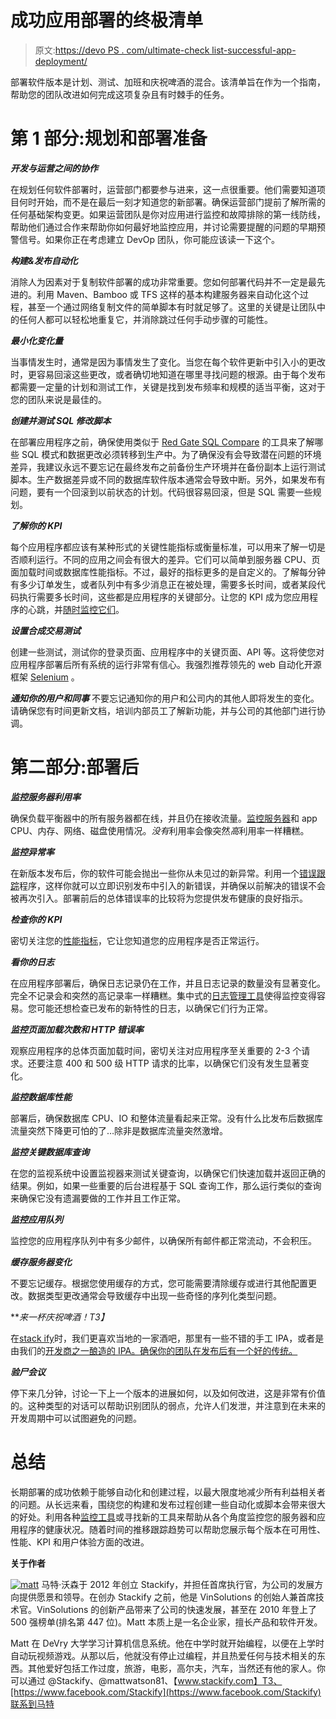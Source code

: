 # 成功应用部署的终极清单

> 原文:[https://devo PS . com/ultimate-check list-successful-app-deployment/](https://devops.com/ultimate-checklist-successful-app-deployment/)

部署软件版本是计划、测试、加班和庆祝啤酒的混合。该清单旨在作为一个指南，帮助您的团队改进如何完成这项复杂且有时棘手的任务。

# **第 1 部分:规划和部署准备**

***开发与运营之间的协作***

在规划任何软件部署时，运营部门都要参与进来，这一点很重要。他们需要知道项目何时开始，而不是在最后一刻才知道您的新部署。确保运营部门提前了解所需的任何基础架构变更。如果运营团队是你对应用进行监控和故障排除的第一线防线，帮助他们通过合作来帮助你如何最好地监控应用，并讨论需要提醒的问题的早期预警信号。如果你正在考虑建立 DevOp 团队，你可能应该读一下这个。

***构建&发布自动化***

消除人为因素对于复制软件部署的成功非常重要。您如何部署代码并不一定是最先进的。利用 Maven、Bamboo 或 TFS 这样的基本构建服务器来自动化这个过程，甚至一个通过网络复制文件的简单脚本有时就足够了。这里的关键是让团队中的任何人都可以轻松地重复它，并消除跳过任何手动步骤的可能性。

***最小化变化量***

当事情发生时，通常是因为事情发生了变化。当您在每个软件更新中引入小的更改时，更容易回滚这些更改，或者确切地知道在哪里寻找问题的根源。由于每个发布都需要一定量的计划和测试工作，关键是找到发布频率和规模的适当平衡，这对于您的团队来说是最佳的。

***创建并测试 SQL 修改脚本***

在部署应用程序之前，确保使用类似于 [Red Gate SQL Compare](https://www.red-gate.com/products/sql-development/sql-compare/) 的工具来了解哪些 SQL 模式和数据更改必须转移到生产中。为了确保没有会导致潜在问题的环境差异，我建议永远不要忘记在最终发布之前备份生产环境并在备份副本上运行测试脚本。生产数据差异或不同的数据库软件版本通常会导致中断。另外，如果发布有问题，要有一个回滚到以前状态的计划。代码很容易回滚，但是 SQL 需要一些规划。

***了解你的 KPI***

每个应用程序都应该有某种形式的关键性能指标或衡量标准，可以用来了解一切是否顺利运行。不同的应用之间会有很大的差异。它们可以简单到服务器 CPU、页面加载时间或数据库性能指标。不过，最好的指标更多的是自定义的。了解每分钟有多少订单发生，或者队列中有多少消息正在被处理，需要多长时间，或者某段代码执行需要多长时间，这些都是应用程序的关键部分。让您的 KPI 成为您应用程序的心跳，并[随时监控它们](http://www.stackify.com/features/app-metrics/)。

***设置合成交易测试***

创建一些测试，测试你的登录页面、应用程序中的关键页面、API 等。这将使您对应用程序部署后所有系统的运行非常有信心。我强烈推荐领先的 web 自动化开源框架 [Selenium](http://www.seleniumhq.org/) 。

***通知你的用户和同事***
不要忘记通知你的用户和公司内的其他人即将发生的变化。请确保您有时间更新文档，培训内部员工了解新功能，并与公司的其他部门进行协调。

# **第二部分:部署后**

***监控服务器利用率***

确保负载平衡器中的所有服务器都在线，并且仍在接收流量。[监控服务器](http://www.stackify.com/features/server-monitoring/)和 app CPU、内存、网络、磁盘使用情况。*没有*利用率会像突然*高*利用率一样糟糕。

***监控异常率***

在新版本发布后，你的软件可能会抛出一些你从未见过的新异常。利用一个[错误跟踪](http://www.stackify.com/features/errors/)程序，这样你就可以立即识别发布中引入的新错误，并确保以前解决的错误不会被再次引入。部署前后的总体错误率的比较将为您提供发布健康的良好指示。

***检查你的 KPI***

密切关注您的[性能指标](http://www.stackify.com/features/app-metrics/)，它让您知道您的应用程序是否正常运行。

***看你的日志***

在应用程序部署后，确保日志记录仍在工作，并且日志记录的数量没有显著变化。完全不记录会和突然的高记录率一样糟糕。集中式的[日志管理工具](http://www.stackify.com/features/log-management/)使得监控变得容易。您可能还想检查已发布的新特性的日志，以确保它们行为正常。

***监控页面加载次数和 HTTP 错误率***

观察应用程序的总体页面加载时间，密切关注对应用程序至关重要的 2-3 个请求。还要注意 400 和 500 级 HTTP 请求的比率，以确保它们没有发生显著变化。

***监控数据库性能***

部署后，确保数据库 CPU、IO 和整体流量看起来正常。没有什么比发布后数据库流量突然下降更可怕的了…除非是数据库流量突然激增。

***监控关键数据库查询***

在您的监视系统中设置监视器来测试关键查询，以确保它们快速加载并返回正确的结果。例如，如果一些重要的后台进程基于 SQL 查询工作，那么运行类似的查询来确保它没有遗漏要做的工作并且工作正常。

***监控应用队列***

监控您的应用程序队列中有多少邮件，以确保所有邮件都正常流动，不会积压。

***缓存服务器变化***

不要忘记缓存。根据您使用缓存的方式，您可能需要清除缓存或进行其他配置更改。数据类型更改通常会导致缓存中出现一些奇怪的序列化类型问题。

***来一杯庆祝啤酒！*T3】**

在[stack ify](http://www.stackify.com)时，我们更喜欢当地的一家酒吧，那里有一些不错的手工 IPA，或者是由我们的[开发商之一酿造的 IPA。确保你的团队在发布后有一个好的传统。](http://www.stackify.com/wp-content/uploads/2015/01/stackifypa-beer.png)

***验尸会议***

停下来几分钟，讨论一下上一个版本的进展如何，以及如何改进，这是非常有价值的。这种类型的对话可以帮助识别团队的弱点，允许人们发泄，并注意到在未来的开发周期中可以试图避免的问题。

# **总结**

长期部署的成功依赖于能够自动化和创建过程，以最大限度地减少所有利益相关者的问题。从长远来看，围绕您的构建和发布过程创建一些自动化或脚本会带来很大的好处。利用各种[监控工具](http://www.stackify.com/features/server-monitoring/)或寻找新的工具来帮助从各个角度监控您的服务器和应用程序的健康状况。随着时间的推移跟踪趋势可以帮助您展示每个版本在可用性、性能、KPI 和用户体验方面的改进。

**关于作者**

[![matt](../Images/78edaf85cc97127be0966fc3792e5763.png)](https://devops.com/wp-content/uploads/2015/01/matt.png) 马特·沃森于 2012 年创立 Stackify，并担任首席执行官，为公司的发展方向提供愿景和领导。在创办 Stackify 之前，他是 VinSolutions 的创始人兼首席技术官。VinSolutions 的创新产品带来了公司的快速发展，甚至在 2010 年登上了 500 强榜单(排名第 447 位)。Matt 本质上是一名企业家，擅长产品和软件开发。

Matt 在 DeVry 大学学习计算机信息系统。他在中学时就开始编程，以便在上学时自动玩视频游戏。从那以后，他就没有停止过编程，并且热爱任何与技术相关的东西。其他爱好包括工作过度，旅游，电影，高尔夫，汽车，当然还有他的家人。你可以通过 @Stackify、@mattwatson81、【www.stackify.com】T3、[https://www.facebook.com/Stackify](https://www.facebook.com/Stackify)联系到马特